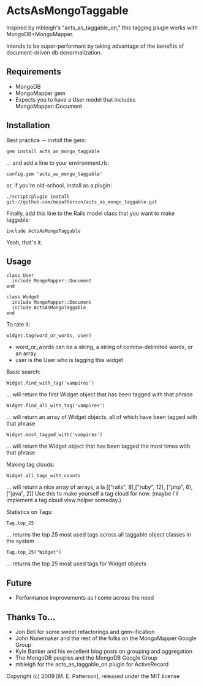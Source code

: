 ActsAsMongoTaggable
===================

Inspired by mbleigh's "acts_as_taggable_on," this tagging plugin works with MongoDB+MongoMapper.

Intends to be super-performant by taking advantage of the benefits of document-driven db denormalization.

Requirements
------------

- MongoDB
- MongoMapper gem
- Expects you to have a User model that includes MongoMapper::Document

Installation
------------

Best practice -- install the gem:

    gem install acts_as_mongo_taggable

… and add a line to your environment.rb:

    config.gem 'acts_as_mongo_taggable'


or, if you're old-school, install as a plugin:
        
    ./script/plugin install git://github.com/mepatterson/acts_as_mongo_taggable.git


Finally, add this line to the Rails model class that you want to make taggable:

    include ActsAsMongoTaggable

Yeah, that's it.

Usage
-----

    class User
      include MongoMapper::Document
    end

    class Widget
      include MongoMapper::Document
      include ActsAsMongoTaggable
    end

To rate it:

    widget.tag(word_or_words, user)

- word_or_words can be a string, a string of comma-delimited words, or an array
- user is the User who is tagging this widget

Basic search:

    Widget.find_with_tag('vampires')

... will return the first Widget object that has been tagged with that phrase

    Widget.find_all_with_tag('vampires')

... will return an array of Widget objects, all of which have been tagged with that phrase

    Widget.most_tagged_with('vampires')
    
... will return the Widget object that has been tagged the most times with that phrase

Making tag clouds:

    Widget.all_tags_with_counts
    
... will return a nice array of arrays, a la [["rails", 8],["ruby", 12], ["php", 6], ["java", 2]]
Use this to make yourself a tag cloud for now. (maybe I'll implement a tag cloud view helper someday.)

Statistics on Tags:

    Tag.top_25

... returns the top 25 most used tags across all taggable object classes in the system

    Tag.top_25("Widget")

... returns the top 25 most used tags for Widget objects


Future
------
- Performance improvements as I come across the need


Thanks To...
------------
- Jon Bell for some sweet refactorings and gem-ification
- John Nunemaker and the rest of the folks on the MongoMapper Google Group
- Kyle Banker and his excellent blog posts on grouping and aggregation
- The MongoDB peoples and the MongoDB Google Group
- mbleigh for the acts_as_taggable_on plugin for ActiveRecord

Copyright (c) 2009 [M. E. Patterson], released under the MIT license